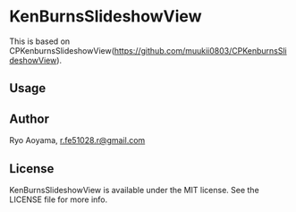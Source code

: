 # KenBurnsSlideshowView 
This is based on CPKenburnsSlideshowView(https://github.com/muukii0803/CPKenburnsSlideshowView).

## Usage


## Author

Ryo Aoyama, r.fe51028.r@gmail.com

## License

KenBurnsSlideshowView is available under the MIT license. See the LICENSE file for more info.

